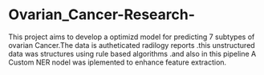 # Ovarian_Cancer-Research-
This project aims to develop a optimizd model for predicting 7 subtypes of ovarian Cancer.The data is autheticated radilogy reports .this unstructured data was structures using rule based algorithms .and also in this pipeline A Custom NER nodel was iplemented to enhance feature extraction.
